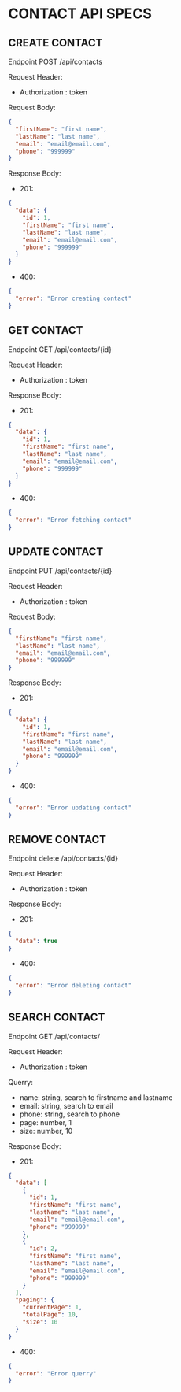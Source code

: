 # CONTACT API SPECS

## CREATE CONTACT

Endpoint POST /api/contacts

Request Header:

- Authorization : token

Request Body:

```json
{
  "firstName": "first name",
  "lastName": "last name",
  "email": "email@email.com",
  "phone": "999999"
}
```

Response Body:

- 201:

```json
{
  "data": {
    "id": 1,
    "firstName": "first name",
    "lastName": "last name",
    "email": "email@email.com",
    "phone": "999999"
  }
}
```

- 400:

```json
{
  "error": "Error creating contact"
}
```

## GET CONTACT

Endpoint GET /api/contacts/{id}

Request Header:

- Authorization : token

Response Body:

- 201:

```json
{
  "data": {
    "id": 1,
    "firstName": "first name",
    "lastName": "last name",
    "email": "email@email.com",
    "phone": "999999"
  }
}
```

- 400:

```json
{
  "error": "Error fetching contact"
}
```

## UPDATE CONTACT

Endpoint PUT /api/contacts/{id}

Request Header:

- Authorization : token

Request Body:

```json
{
  "firstName": "first name",
  "lastName": "last name",
  "email": "email@email.com",
  "phone": "999999"
}
```

Response Body:

- 201:

```json
{
  "data": {
    "id": 1,
    "firstName": "first name",
    "lastName": "last name",
    "email": "email@email.com",
    "phone": "999999"
  }
}
```

- 400:

```json
{
  "error": "Error updating contact"
}
```

## REMOVE CONTACT

Endpoint delete /api/contacts/{id}

Request Header:

- Authorization : token

Response Body:

- 201:

```json
{
  "data": true
}
```

- 400:

```json
{
  "error": "Error deleting contact"
}
```

## SEARCH CONTACT

Endpoint GET /api/contacts/

Request Header:

- Authorization : token

Querry:

- name: string, search to firstname and lastname
- email: string, search to email
- phone: string, search to phone
- page: number, 1
- size: number, 10

Response Body:

- 201:

```json
{
  "data": [
    {
      "id": 1,
      "firstName": "first name",
      "lastName": "last name",
      "email": "email@email.com",
      "phone": "999999"
    },
    {
      "id": 2,
      "firstName": "first name",
      "lastName": "last name",
      "email": "email@email.com",
      "phone": "999999"
    }
  ],
  "paging": {
    "currentPage": 1,
    "totalPage": 10,
    "size": 10
  }
}
```

- 400:

```json
{
  "error": "Error querry"
}
```
